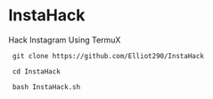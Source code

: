 # InstaHack
Hack Instagram Using TermuX


     git clone https://github.com/Elliot290/InstaHack

     cd InstaHack

     bash InstaHack.sh
